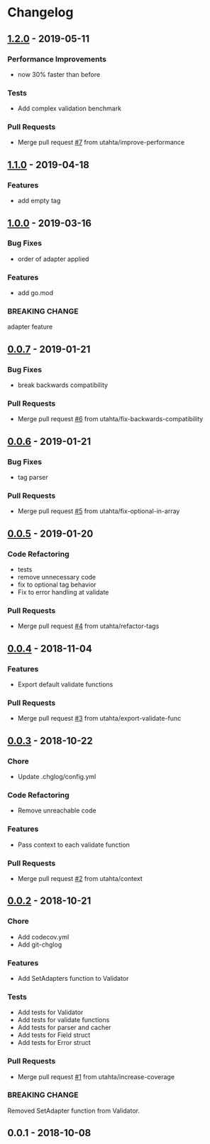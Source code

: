 # Changelog

<a name="1.2.0"></a>
## [1.2.0] - 2019-05-11
### Performance Improvements
- now 30% faster than before

### Tests
- Add complex validation benchmark

### Pull Requests
- Merge pull request [#7](https://github.com/utahta/go-validator/issues/7) from utahta/improve-performance


<a name="1.1.0"></a>
## [1.1.0] - 2019-04-18
### Features
- add empty tag


<a name="1.0.0"></a>
## [1.0.0] - 2019-03-16
### Bug Fixes
- order of adapter applied

### Features
- add go.mod

### BREAKING CHANGE

adapter feature


<a name="0.0.7"></a>
## [0.0.7] - 2019-01-21
### Bug Fixes
- break backwards compatibility

### Pull Requests
- Merge pull request [#6](https://github.com/utahta/go-validator/issues/6) from utahta/fix-backwards-compatibility


<a name="0.0.6"></a>
## [0.0.6] - 2019-01-21
### Bug Fixes
- tag parser

### Pull Requests
- Merge pull request [#5](https://github.com/utahta/go-validator/issues/5) from utahta/fix-optional-in-array


<a name="0.0.5"></a>
## [0.0.5] - 2019-01-20
### Code Refactoring
- tests
- remove unnecessary code
- fix to optional tag behavior
- Fix to error handling at validate

### Pull Requests
- Merge pull request [#4](https://github.com/utahta/go-validator/issues/4) from utahta/refactor-tags


<a name="0.0.4"></a>
## [0.0.4] - 2018-11-04
### Features
- Export default validate functions

### Pull Requests
- Merge pull request [#3](https://github.com/utahta/go-validator/issues/3) from utahta/export-validate-func


<a name="0.0.3"></a>
## [0.0.3] - 2018-10-22
### Chore
- Update .chglog/config.yml

### Code Refactoring
- Remove unreachable code

### Features
- Pass context to each validate function

### Pull Requests
- Merge pull request [#2](https://github.com/utahta/go-validator/issues/2) from utahta/context


<a name="0.0.2"></a>
## [0.0.2] - 2018-10-21
### Chore
- Add codecov.yml
- Add git-chglog

### Features
- Add SetAdapters function to Validator

### Tests
- Add tests for Validator
- Add tests for validate functions
- Add tests for parser and cacher
- Add tests for Field struct
- Add tests for Error struct

### Pull Requests
- Merge pull request [#1](https://github.com/utahta/go-validator/issues/1) from utahta/increase-coverage

### BREAKING CHANGE

Removed SetAdapter function from Validator.


<a name="0.0.1"></a>
## 0.0.1 - 2018-10-08
[1.2.0]: https://github.com/utahta/go-validator/compare/1.1.0...1.2.0
[1.1.0]: https://github.com/utahta/go-validator/compare/1.0.0...1.1.0
[1.0.0]: https://github.com/utahta/go-validator/compare/0.0.7...1.0.0
[0.0.7]: https://github.com/utahta/go-validator/compare/0.0.6...0.0.7
[0.0.6]: https://github.com/utahta/go-validator/compare/0.0.5...0.0.6
[0.0.5]: https://github.com/utahta/go-validator/compare/0.0.4...0.0.5
[0.0.4]: https://github.com/utahta/go-validator/compare/0.0.3...0.0.4
[0.0.3]: https://github.com/utahta/go-validator/compare/0.0.2...0.0.3
[0.0.2]: https://github.com/utahta/go-validator/compare/0.0.1...0.0.2
